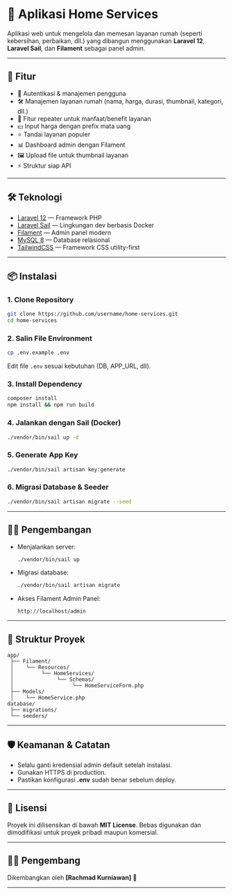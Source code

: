 # 🏡 Aplikasi Home Services

Aplikasi web untuk mengelola dan memesan layanan rumah (seperti kebersihan, perbaikan, dll.) yang dibangun menggunakan **Laravel 12**, **Laravel Sail**, dan **Filament** sebagai panel admin.

---

## 🚀 Fitur
- 🔐 Autentikasi & manajemen pengguna  
- 🛠️ Manajemen layanan rumah (nama, harga, durasi, thumbnail, kategori, dll.)  
- 📑 Fitur repeater untuk manfaat/benefit layanan  
- 💵 Input harga dengan prefix mata uang  
- ⭐ Tandai layanan populer  
- 📊 Dashboard admin dengan Filament  
- 🖼️ Upload file untuk thumbnail layanan  
- ⚡ Struktur siap API  

---

## 🛠️ Teknologi
- [Laravel 12](https://laravel.com/) — Framework PHP  
- [Laravel Sail](https://laravel.com/docs/sail) — Lingkungan dev berbasis Docker  
- [Filament](https://filamentphp.com/) — Admin panel modern  
- [MySQL 8](https://www.mysql.com/) — Database relasional  
- [TailwindCSS](https://tailwindcss.com/) — Framework CSS utility-first  

---

## 📦 Instalasi

### 1. Clone Repository
```bash
git clone https://github.com/username/home-services.git
cd home-services
```

### 2. Salin File Environment

```bash
cp .env.example .env
```

Edit file `.env` sesuai kebutuhan (DB, APP_URL, dll).

### 3. Install Dependency

```bash
composer install
npm install && npm run build
```

### 4. Jalankan dengan Sail (Docker)

```bash
./vendor/bin/sail up -d
```

### 5. Generate App Key

```bash
./vendor/bin/sail artisan key:generate
```

### 6. Migrasi Database & Seeder

```bash
./vendor/bin/sail artisan migrate --seed
```

---

## 🧑‍💻 Pengembangan

* Menjalankan server:

  ```bash
  ./vendor/bin/sail up
  ```

* Migrasi database:

  ```bash
  ./vendor/bin/sail artisan migrate
  ```

* Akses Filament Admin Panel:

  ```
  http://localhost/admin
  ```

---

## 📂 Struktur Proyek

```
app/
 ├── Filament/
 │    └── Resources/
 │         └── HomeServices/
 │              └── Schemas/
 │                   └── HomeServiceForm.php
 ├── Models/
 │    └── HomeService.php
database/
 ├── migrations/
 └── seeders/
```

---

## 🛡️ Keamanan & Catatan

* Selalu ganti kredensial admin default setelah instalasi.
* Gunakan HTTPS di production.
* Pastikan konfigurasi **.env** sudah benar sebelum deploy.

---

## 📜 Lisensi

Proyek ini dilisensikan di bawah **MIT License**.
Bebas digunakan dan dimodifikasi untuk proyek pribadi maupun komersial.

---

## 👨‍💻 Pengembang

Dikembangkan oleh **[Rachmad Kurniawan]** 🚀

---
